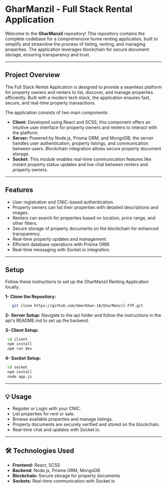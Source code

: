# GharManzil - Full Stack Rental Application

Welcome to the **GharManzil** repository! This repository contains the complete codebase for a comprehensive home renting application, built to simplify and streamline the process of listing, renting, and managing properties. The application leverages blockchain for secure document storage, ensuring transparency and trust.

---

## **Project Overview**
The Full Stack Rental Application is designed to provide a seamless platform for property owners and renters to list, discover, and manage properties efficiently. Built with a modern tech stack, the application ensures fast, secure, and real-time property transactions.

The application consists of two main components:

- **Client:** Developed using React and SCSS, this component offers an intuitive user interface for property owners and renters to interact with the platform.
- **Server:** Powered by Node.js, Prisma ORM, and MongoDB, the server handles user authentication, property listings, and communication between users. Blockchain integration allows secure property document storage.
- **Socket:** This module enables real-time communication features like instant property status updates and live chat between renters and property owners.

---

## **Features**
- User registration and CNIC-based authentication.
- Property owners can list their properties with detailed descriptions and images.
- Renters can search for properties based on location, price range, and other filters.
- Secure storage of property documents on the blockchain for enhanced transparency.
- Real-time property updates and management.
- Efficient database operations with Prisma ORM.
- Real-time messaging with Socket.io integration.

---

## **Setup**
Follow these instructions to set up the GharManzil Renting Application locally:

**1- Clone the Repository:** 
 ```bash
    git clone https://github.com/UmerKhan-18/GharManzil-FYP.git
   ```
**2- Server Setup:** Navigate to the api folder and follow the instructions in the api's README.md to set up the backend.

**3- Client Setup:**
   ```bash
    cd client
    npm install
    npm run dev
   ```
**4- Socket Setup:**
   ```bash
    cd socket
    npm install
    node app.js
   ```
---

## 💡 **Usage**
- Register or Login with your CNIC.
- List properties for rent or sale.
- Browse available properties and manage listings.
- Property documents are securely verified and stored on the blockchain.
- Real-time chat and updates with Socket.io.

---

## 🛠 **Technologies Used**
- **Frontend:** React, SCSS
- **Backend:** Node.js, Prisma ORM, MongoDB
- **Blockchain:** Secure storage for property documents
- **Sockets:** Real-time communication with Socket.io

